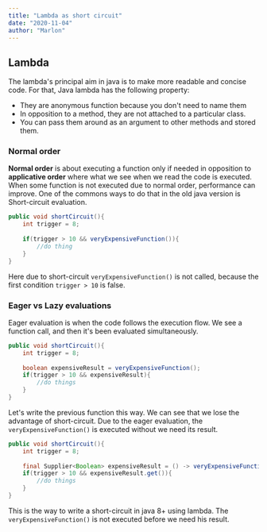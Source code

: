 ```yaml
---
title: "Lambda as short circuit"
date: "2020-11-04"
author: "Marlon"
---
```


## Lambda 

The lambda's principal aim in java is to make more readable and concise code. For that, Java lambda has the following property: 

- They are anonymous function because you don't need to name them 
- In opposition to a method, they are not attached to a particular class. 
- You can pass them around as an argument to other methods and stored them.

### Normal order

**Normal order** is about executing a function only if needed in opposition to **applicative order** where what we see when we read the code is executed.
When some function is not executed due to normal order, performance can improve. One of the commons ways to do that in the old java version is Short-circuit evaluation.

```java
public void shortCircuit(){
 	int trigger = 8;
    
    if(trigger > 10 && veryExpensiveFunction()){
        //do thing
    }
}
```

Here due to short-circuit ```veryExpensiveFunction()``` is not called, because the first condition ```trigger > 10``` is false.

### Eager vs Lazy evaluations
Eager evaluation is when the code follows the execution flow. We see a function call, and then it's been evaluated simultaneously. 

```java
public void shortCircuit(){
 	int trigger = 8;
    
    boolean expensiveResult = veryExpensiveFunction();
    if(trigger > 10 && expensiveResult){
        //do things
    }
}
```

Let's write the previous function this way. We can see that we lose the advantage of short-circuit. Due to the eager evaluation, the ```veryExpensiveFunction()``` is executed without we need its result.

```java
public void shortCircuit(){
 	int trigger = 8;
    
    final Supplier<Boolean> expensiveResult = () -> veryExpensiveFunction();
    if(trigger > 10 && expensiveResult.get()){
        //do things
    }
}
```
This is the way to write a short-circuit in java 8+ using lambda. The ```veryExpensiveFunction()``` is not executed before we need his result.

